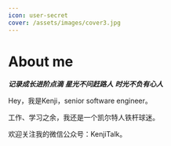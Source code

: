 ```yaml
---
icon: user-secret
cover: /assets/images/cover3.jpg
---
```


# About me

***记录成长进阶点滴***
***星光不问赶路人***
***时光不负有心人***


Hey，我是Kenji，senior software engineer。

工作、学习之余，我还是一个凯尔特人铁杆球迷。

欢迎关注我的微信公众号：KenjiTalk。
